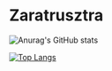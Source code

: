 # Zaratrusztra
<!-- [![Anurag's GitHub stats](https://github-readme-stats.vercel.app/api?username=Marceli2K)](https://github.com/Zaratrusztra/github-readme-stats) -->
<!-- [![Readme Card](https://github-readme-stats.vercel.app/api/pin/?username=Marceli2K&repo=github-readme-stats)](https://github.com/anuraghazra/github-readme-stats)
 -->
![Anurag's GitHub stats](https://github-readme-stats.vercel.app/api?username=Marceli2K&show_icons=true&theme=radical)

[![Top Langs](https://github-readme-stats.vercel.app/api/top-langs/?username=Marceli2K)](https://github.com/anuraghazra/github-readme-stats)

